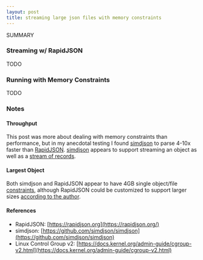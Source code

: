 ```yaml
---
layout: post
title: streaming large json files with memory constraints
---
```


SUMMARY


### Streaming w/ RapidJSON

TODO


### Running with Memory Constraints

TODO

### Notes

#### Throughput
This post was more about dealing with memory constraints than performance, but in my anecdotal testing I found [simdjson](https://github.com/simdjson/simdjson) to parse 4-10x faster than [RapidJSON](https://rapidjson.org/).  [simdjson](https://github.com/simdjson/simdjson) appears to support streaming an object as well as a [stream of records](https://github.com/simdjson/simdjson/blob/master/doc/basics.md#newline-delimited-json-ndjson-and-json-lines).

#### Largest Object
Both simdjson and RapidJSON appear to have 4GB single object/file [constraints](https://github.com/simdjson/simdjson/issues/128#issuecomment-1172576669/), although RapidJSON could be customized to support larger sizes [according to the author](https://github.com/Tencent/rapidjson/issues/1511#issuecomment-490736496).

#### References

- RapidJSON: [https://rapidjson.org](https://rapidjson.org/)
- simdjson: [https://github.com/simdjson/simdjson](https://github.com/simdjson/simdjson)
- Linux Control Group v2: [https://docs.kernel.org/admin-guide/cgroup-v2.html](https://docs.kernel.org/admin-guide/cgroup-v2.html)

